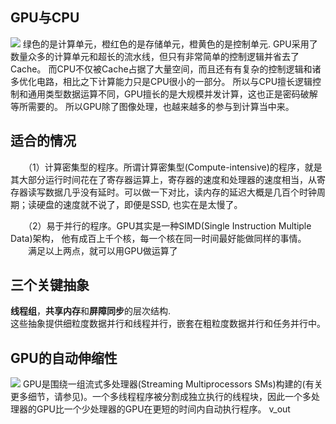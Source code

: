 ## GPU与CPU ##  
<img src=https://docs.nvidia.com/cuda/cuda-c-programming-guide/graphics/gpu-devotes-more-transistors-to-data-processing.png />    
绿色的是计算单元，橙红色的是存储单元，橙黄色的是控制单元.      
GPU采用了数量众多的计算单元和超长的流水线，但只有非常简单的控制逻辑并省去了Cache。    
而CPU不仅被Cache占据了大量空间，而且还有有复杂的控制逻辑和诸多优化电路，相比之下计算能力只是CPU很小的一部分。    
所以与CPU擅长逻辑控制和通用类型数据运算不同，GPU擅长的是大规模并发计算，这也正是密码破解等所需要的。    
所以GPU除了图像处理，也越来越多的参与到计算当中来。    

## 适合的情况 ##  
　　（1）计算密集型的程序。所谓计算密集型(Compute-intensive)的程序，就是其大部分运行时间花在了寄存器运算上，寄存器的速度和处理器的速度相当，从寄存器读写数据几乎没有延时。可以做一下对比，读内存的延迟大概是几百个时钟周期；读硬盘的速度就不说了，即便是SSD, 也实在是太慢了。  

　　（2）易于并行的程序。GPU其实是一种SIMD(Single Instruction Multiple Data)架构， 他有成百上千个核，每一个核在同一时间最好能做同样的事情。  
　　满足以上两点，就可以用GPU做运算了  
## 三个关键抽象 ##  
**线程组**，**共享内存**和**屏障同步**的层次结构.  
这些抽象提供细粒度数据并行和线程并行，嵌套在粗粒度数据并行和任务并行中。  

## GPU的自动伸缩性 ##  
<img src= https://docs.nvidia.com/cuda/cuda-c-programming-guide/graphics/automatic-scalability.png/>  
GPU是围绕一组流式多处理器(Streaming Multiprocessors SMs)构建的(有关更多细节，请参见<a text=硬件实现 src= https://docs.nvidia.com/cuda/cuda-c-programming-guide/index.html#hardware-implementation/>)。一个多线程程序被分割成独立执行的线程块，因此一个多处理器的GPU比一个少处理器的GPU在更短的时间内自动执行程序。
v_out
